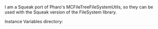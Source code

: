 I am a Squeak port of Pharo's MCFileTreeFileSystemUtils, so they can be used with the Squeak version of the FileSystem library.

Instance Variables
	directory:		<Object>
